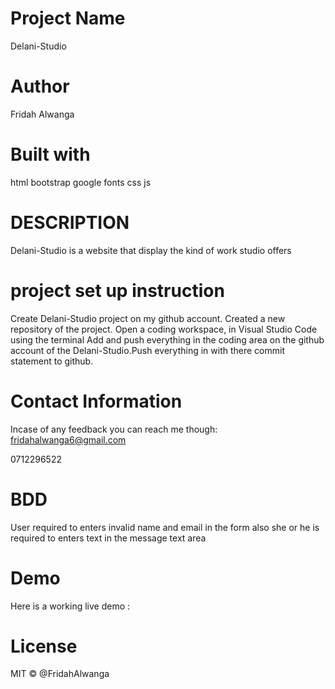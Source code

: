 # Project Name
Delani-Studio

# Author
Fridah Alwanga

# Built with
html
bootstrap
google fonts
css
js

# DESCRIPTION
Delani-Studio is a website that display the kind of work studio offers

# project set up instruction
Create Delani-Studio project on my github account. Created a new repository of the  project. Open a coding workspace, in Visual Studio Code using the terminal Add and push everything in the coding area on the github account of the Delani-Studio.Push everything in with there commit statement to github.

# Contact Information
Incase of any feedback you can reach me though: fridahalwanga6@gmail.com

  0712296522

  # BDD
User required to enters invalid name and email in the form also she or he is required to enters text in the message text area

# Demo
Here is a working live demo :

# License
MIT © @FridahAlwanga

